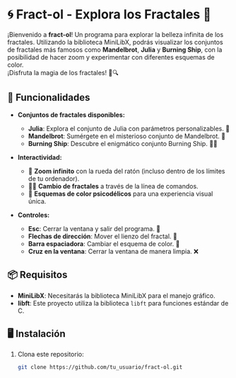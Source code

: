 # 🌀 Fract-ol - Explora los Fractales 🌌

¡Bienvenido a **fract-ol**! Un programa para explorar la belleza infinita de los fractales. Utilizando la biblioteca MiniLibX, podrás visualizar los conjuntos de fractales más famosos como **Mandelbrot**, **Julia** y **Burning Ship**, con la posibilidad de hacer zoom y experimentar con diferentes esquemas de color.  
¡Disfruta la magia de los fractales! 🎨🔍

## 🎯 Funcionalidades

- **Conjuntos de fractales disponibles:**
  - **Julia**: Explora el conjunto de Julia con parámetros personalizables. 🌊
  - **Mandelbrot**: Sumérgete en el misterioso conjunto de Mandelbrot. 🔮
  - **Burning Ship**: Descubre el enigmático conjunto Burning Ship. 🚢🔥

- **Interactividad:**
  - 🌟 **Zoom infinito** con la rueda del ratón (incluso dentro de los límites de tu ordenador).
  - 🧑‍💻 **Cambio de fractales** a través de la línea de comandos.
  - 🎨 **Esquemas de color psicodélicos** para una experiencia visual única.

- **Controles:**
  - **Esc**: Cerrar la ventana y salir del programa. 🚪
  - **Flechas de dirección**: Mover el lienzo del fractal. 🧭
  - **Barra espaciadora**: Cambiar el esquema de color. 🎨
  - **Cruz en la ventana**: Cerrar la ventana de manera limpia. ❌

## 📦 Requisitos

- **MiniLibX**: Necesitarás la biblioteca MiniLibX para el manejo gráfico.
- **libft**: Este proyecto utiliza la biblioteca `libft` para funciones estándar de C.

## 🖥️ Instalación

1. Clona este repositorio:
   ```bash
   git clone https://github.com/tu_usuario/fract-ol.git
